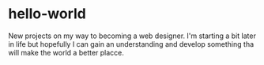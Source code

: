 # hello-world
New projects on my way to becoming a web designer.
I'm starting a bit later in life but hopefully I can gain an understanding and develop something tha will make the world a better placce.
